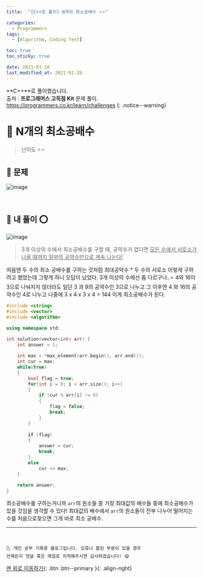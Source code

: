 ```yaml
---
title:  "[C++로 풀이] N개의 최소공배수 ⭐⭐" 

categories:
  - Programmers
tags:
  - [Algorithm, Coding Test]

toc: true
toc_sticky: true

date: 2021-01-28
last_modified_at: 2021-01-28
---
```

**C++**로 풀이했습니다.  
출처 : **프로그래머스 고득점 Kit** 문제 풀이. <https://programmers.co.kr/learn/challenges>
{: .notice--warning}

# 📌 N개의 최소공배수

> 난이도 ⭐⭐

## 🚀 문제

![image](https://user-images.githubusercontent.com/42318591/106024990-a96d9e00-610b-11eb-9643-7bdce220d020.png)


<br>

## 🚀 내 풀이 ⭕

![image](https://user-images.githubusercontent.com/42318591/106273285-be664080-6275-11eb-96c2-9464f27ec4b4.png)

> 3개 이상의 수에서 최소공배수를 구할 때, 공약수가 없다면 <u>모든 수에서 서로소가 나올 때까지 일부의 공약수만으로 계속 나눈다!</u>

처음엔 두 수의 최소 공배수를 구하는 것처럼 최대공약수 * 두 수의 서로소 이렇게 구하려고 했었는데 그렇게 하니 오답이 났었다. 3개 이상의 수에선 좀 다르구나..⭐ 4와 16이 3으로 나눠지지 않더라도 일단 3 과 9의 공약수인 3으로 나누고 그 이후엔 4 와 16의 공약수인 4로 나누고 나중에 3 x 4 x 3 x 4 = 144 이게 최소공배수가 된다.

```cpp
#include <string>
#include <vector>
#include <algorithm>

using namespace std;

int solution(vector<int> arr) {
    int answer = 1;
    
    int max = *max_element(arr.begin(), arr.end());
    int cur = max;
    while(true)
    {
        bool flag = true;
        for(int i = 0; i < arr.size(); i++)
        {
            if (cur % arr[i] != 0)
            {
                flag = false;
                break;
            }
        }
        
        if (flag)
        {
            answer = cur;
            break;
        }
        else
            cur += max;
    }
    
    return answer;
}
```

최소공배수를 구하는거니까 `arr`의 원소들 중 가장 최대값의 배수들 중에 최소공배수가 있을 것임을 생각할 수 있다! 최대값의 배수에서 `arr`의 원소들이 전부 나누어 떨어지는 수를 처음으로찾으면 그게 바로 최소 공배수.


***
<br>

    🌜 개인 공부 기록용 블로그입니다. 오류나 틀린 부분이 있을 경우 
    언제든지 댓글 혹은 메일로 지적해주시면 감사하겠습니다! 😄

[맨 위로 이동하기](#){: .btn .btn--primary }{: .align-right}